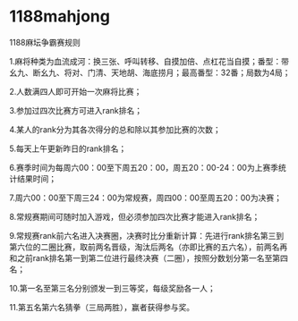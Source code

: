 # 1188mahjong
1188麻坛争霸赛规则

1.麻将种类为血流成河：换三张、呼叫转移、自摸加倍、点杠花当自摸；番型：带幺九、断幺九、将对、门清、天地胡、海底捞月；最高番型：32番；局数为4局；

2.人数满四人即可开始一次麻将比赛；

3.参加过四次比赛方可进入rank排名；

4.某人的rank分为其各次得分的总和除以其参加比赛的次数；

5.每天上午更新昨日的rank排名；

6.赛季时间为每周六00：00至下周五20：00，周五20：00-24：00为上赛季统计结果时间；

7.周六00：00至下周三24：00为常规赛，周四00：00至周五20：00为决赛；

8.常规赛期间可随时加入游戏，但必须参加四次比赛才能进入rank排名；

9.常规赛rank前六名进入决赛圈，决赛时比分重新计算：先进行rank排名第三到第六位的二圈比赛，取前两名晋级，淘汰后两名（亦即比赛的五六名），前两名再和之前rank排名第一到第二位进行最终决赛（二圈），按照分数划分第一名至第四名；

10.第一名至第三名分别颁发一到三等奖，每级奖励各一人；

11.第五名第六名猜拳（三局两胜），赢者获得参与奖。
